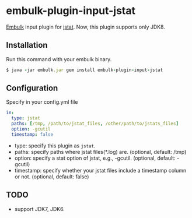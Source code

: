 # embulk-plugin-input-jstat

[Embulk](https://github.com/embulk/embulk) input plugin for [jstat](http://docs.oracle.com/javase/8/docs/technotes/tools/unix/jstat.html).
Now, this plugin supports only JDK8.

## Installation

Run this command with your embulk binary.

```ruby
$ java -jar embulk.jar gem install embulk-plugin-input-jstat
```

## Configuration

Specify in your config.yml file

```yaml
in:
  type: jstat
  paths: [/tmp, /path/to/jstat_files, /other/path/to/jstats_files]
  option: -gcutil
  timestamp: false
```

- type: specify this plugin as `jstat`.
- paths: specify paths where jstat files(\*.log) are. (optional, default: /tmp)
- option: specify a stat option of jstat, e.g., -gcutil. (optional, default: -gcutil)
- timestamp: specify whether your jstat files include a timestamp column or not. (optional, default: false)

## TODO

- support JDK7, JDK6.


